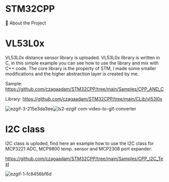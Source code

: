 # STM32CPP
🌟 About the Project

# VL53L0x
VL53L0x distance sensor library is uploaded. VL53L0x library is written in C, in this simple example you can see how to use the library and mix with C++ code.
The core library is the property of STM, I made some smaller modifications and the higher abstraction layer is created by me.


Sample:
https://github.com/czagaadam/STM32CPP/tree/main/Samples/CPP_AND_C

Library:
https://github.com/czagaadam/STM32CPP/tree/main/CLib/vl53l0x

![ezgif-3-215e3da3ee](https://github.com/user-attachments/assets/b7b306ba-a284-4b91-bb14-45fb7144f6af)![ls2-ezgif com-video-to-gif-converter](https://github.com/user-attachments/assets/ba212cd2-769d-4d10-923a-63d274446f8b)

# I2C class
I2C class is uploded, find here an example how to use the I2C class for MCP3221 ADC, MCP9800 temp. sensor and MCP2308 port expander:

https://github.com/czagaadam/STM32CPP/tree/main/Samples/CPP_I2C_Test

![ezgif-1-fc8456bf6d](https://github.com/user-attachments/assets/9b2483c4-fbea-4ccf-89f5-9ef2931af1e5)
